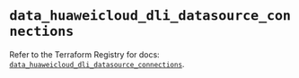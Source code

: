 # `data_huaweicloud_dli_datasource_connections`

Refer to the Terraform Registry for docs: [`data_huaweicloud_dli_datasource_connections`](https://registry.terraform.io/providers/huaweicloud/huaweicloud/1.71.1/docs/data-sources/dli_datasource_connections).
